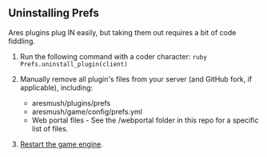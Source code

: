## Uninstalling Prefs

Ares plugins plug IN easily, but taking them out requires a bit of code fiddling.

1. Run the following command with a coder character: `ruby Prefs.uninstall_plugin(client)`

2. Manually remove all plugin's files from your server (and GitHub fork, if applicable), including:
    * aresmush/plugins/prefs
    * aresmush/game/config/prefs.yml
    * Web portal files - See the /webportal folder in this repo for a specific list of files.

3. [Restart the game engine](https://aresmush.com/tutorials/manage/shutdown.html).